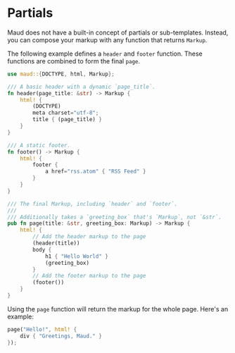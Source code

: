 # Partials

Maud does not have a built-in concept of partials or sub-templates. Instead, you can compose your markup with any function that returns `Markup`.

The following example defines a `header` and `footer` function.
These functions are combined to form the final `page`.

```rust
use maud::{DOCTYPE, html, Markup};

/// A basic header with a dynamic `page_title`.
fn header(page_title: &str) -> Markup {
    html! {
        (DOCTYPE)
        meta charset="utf-8";
        title { (page_title) }
    }
}

/// A static footer.
fn footer() -> Markup {
    html! {
        footer {
            a href="rss.atom" { "RSS Feed" }
        }
    }
}

/// The final Markup, including `header` and `footer`.
///
/// Additionally takes a `greeting_box` that's `Markup`, not `&str`.
pub fn page(title: &str, greeting_box: Markup) -> Markup {
    html! {
        // Add the header markup to the page
        (header(title))
        body {
            h1 { "Hello World" }
            (greeting_box)
        }
        // Add the footer markup to the page
        (footer())
    }
}
```

Using the `page` function will return the markup for the whole page.
Here's an example:

```rust
page("Hello!", html! {
    div { "Greetings, Maud." }
});
```

